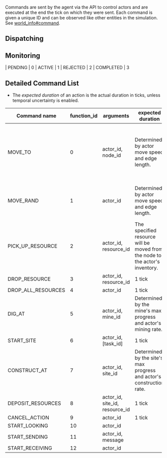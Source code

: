 Commands are sent by the agent via the API to control actors and are executed at the end the tick on which they were sent. Each command is given a unique ID and can be observed like other entities in the simulation. See [world_info#command](world_info#command).

## Dispatching

## Monitoring

| PENDING   | 0
| ACTIVE    | 1
| REJECTED  | 2
| COMPLETED | 3

## Detailed Command List

- The *expected duration* of an action is the actual duration in ticks, unless temporal uncertainty is enabled.

| Command name | function_id | arguments | expected duration | description |
| ------------ | ----------- | --------- | ----------------- | ----------- |
| MOVE_TO            | 0  | actor_id, node_id | Determined by actor move speed and edge length. | The actor will travel from its current node to the connected node specified by node_id. |
| MOVE_RAND          | 1  | actor_id | Determined by actor move speed and edge length. | The actor will travel to a random connected node. |
| PICK_UP_RESOURCE   | 2  | actor_id, resource_id | The specified resource will be moved from the node to the actor's inventory. |
| DROP_RESOURCE      | 3  | actor_id, resource_id | 1 tick | | 
| DROP_ALL_RESOURCES | 4  | actor_id | 1 tick | |
| DIG_AT             | 5  | actor_id, mine_id | Determined by the mine's max progress and actor's mining rate. | |
| START_SITE         | 6  | actor_id, [task_id] | 1 tick | |
| CONSTRUCT_AT       | 7  | actor_id, site_id | Determined by the site's max progress and actor's construction rate. | |
| DEPOSIT_RESOURCES  | 8  | actor_id, site_id, resource_id | 1 tick | |
| CANCEL_ACTION      | 9  | actor_id | 1 tick | |
| START_LOOKING      | 10 | actor_id | | |
| START_SENDING      | 11 | actor_id, message | | |
| START_RECEIVING    | 12 | actor_id | | |


